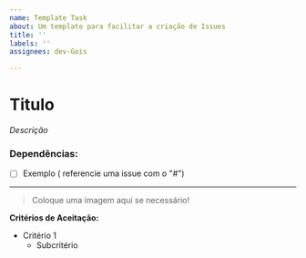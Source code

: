 ```yaml
---
name: Template Task
about: Um template para facilitar a criação de Issues
title: ''
labels: ''
assignees: dev-Gois

---
```


# Titulo
_Descrição_

### Dependências:
- [ ] Exemplo ( referencie uma issue com o "#")

---

> Coloque uma imagem aqui se necessário! 

**Critérios de Aceitação:**
- Critério 1
  - Subcritério
